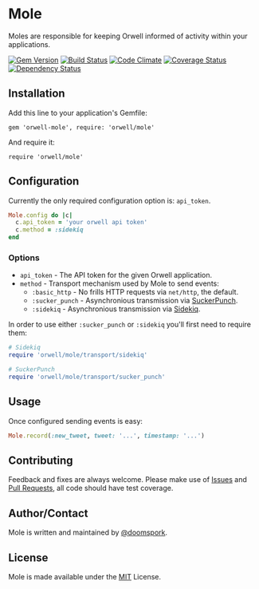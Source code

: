# Mole

Moles are responsible for keeping Orwell informed of activity within your applications.

[![Gem Version](https://badge.fury.io/rb/orwell-mole.png)](https://rubygems.org/gems/orwell-mole) [![Build Status](https://travis-ci.org/doomspork/mole.svg?branch=master)](https://travis-ci.org/doomspork/mole) [![Code Climate](https://codeclimate.com/github/doomspork/mole/badges/gpa.svg)](https://codeclimate.com/github/doomspork/mole) [![Coverage Status](https://coveralls.io/repos/doomspork/mole/badge.png?branch=master)](https://coveralls.io/r/doomspork/mole?branch=master) [![Dependency Status](https://gemnasium.com/doomspork/mole.svg)](https://gemnasium.com/doomspork/mole)

## Installation

Add this line to your application's Gemfile:

	gem 'orwell-mole', require: 'orwell/mole'

And require it:

	require 'orwell/mole'

## Configuration

Currently the only required configuration option is: `api_token`.

```ruby
Mole.config do |c|
  c.api_token = 'your orwell api token'
  c.method = :sidekiq
end
```

### Options
+ `api_token` - The API token for the given Orwell application.
+ `method` - Transport mechanism used by Mole to send events:
	- `:basic_http` - No frills HTTP requests via `net/http`, the default.
	- `:sucker_punch` - Asynchronious transmission via [SuckerPunch](https://github.com/brandonhilkert/sucker_punch).
	- `:sidekiq` - Asynchronious transmission via [Sidekiq](https://github.com/mperham/sidekiq).

In order to use either `:sucker_punch` or `:sidekiq` you'll first need to require them:

```ruby
# Sidekiq
require 'orwell/mole/transport/sidekiq'

# SuckerPunch
require 'orwell/mole/transport/sucker_punch'
```

## Usage

Once configured sending events is easy:

```ruby
Mole.record(:new_tweet, tweet: '...', timestamp: '...')
```

## Contributing

Feedback and fixes are always welcome.  Please make use of [Issues](https://github.com/doomspork/mole/issues) and [Pull Requests](https://github.com/doomspork/mole/pulls), all code should have test coverage.

## Author/Contact

Mole is written and maintained by [@doomspork](github.com/doomspork).

## License

Mole is made available under the [MIT](http://opensource.org/licenses/MIT) License.
